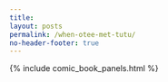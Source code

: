 ```yaml
---
title:
layout: posts
permalink: /when-otee-met-tutu/
no-header-footer: true
---
```

{% include comic_book_panels.html %}